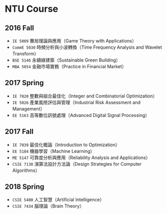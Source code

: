 # NTU Course

## 2016 Fall

- `IE 5009` 賽局理論與應用（Game Theory with Applications）
- `CommE 5030` 時頻分析與小波轉換（Time Frequency Analysis and Wavelet Transform）
- `BSE 5146` 永續綠建築（Sustainable Green Building）
- `MBA 5054` 金融市場實務（Practice in Financial Market）

## 2017 Spring

- `IE 7020` 整數與組合最佳化（Integer and Combinatorial Optimization）
- `IE 5026` 產業風險評估與管理（Industrial Risk Assessment and Management）
- `EE 5163` 高等數位訊號處理（Advanced Digital Signal Processing）


## 2017 Fall

- `IE 7039` 最佳化概論（Introduction to Optimization）
- `EE 5184` 機器學習（Machine Learning）
- `ME 5147` 可靠度分析與應用（Reliability Analysis and Applications）
- `CSIE 7130` 演算法設計方法論（Design Strategies for Computer Algorithms）

## 2018 Spring

- `CSIE 5400` 人工智慧（Artificial Intelligence）
- `CSIE 7434` 腦理論（Brain Theory）
